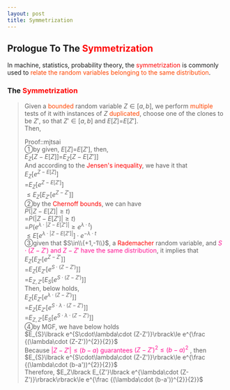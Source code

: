 ```yaml
---
layout: post
title: Symmetrization
---
```


## Prologue To The <font color="Red">Symmetrization</font>
<p class="message">
In machine, statistics, probability theory, the <font color="Red">symmetrization</font> is commonly used to <font color="OrangeRed">relate the random variables belonging to the same distribution</font>.  
</p>

### The <font color="Red">Symmetrization</font>
>Given a <font color="OrangeRed">bounded</font> random variable $Z\in\lbrack a,b\rbrack$, we perform <font color="OrangeRed">multiple</font> tests of it with instances of $Z$ <font color="OrangeRed">duplicated</font>, choose one of the clones to be $Z'$, so that $Z'\in\lbrack a,b\rbrack$ and $E\lbrack Z\rbrack$=$E\lbrack Z'\rbrack$.  
>Then,  
>
>Proof::mjtsai  
>&#10112;by given, $E\lbrack Z\rbrack$=$E\lbrack Z'\rbrack$, then,  
>$E_Z\lbrack Z-E\lbrack Z\rbrack\rbrack$=$E_Z\lbrack Z-E\lbrack Z'\rbrack\rbrack$  
>And according to the <font color="Red">Jensen's inequality</font>, we have it that  
>$E_Z\lbrack e^{Z-E\lbrack Z\rbrack}\rbrack$  
>=$E_Z\lbrack e^{Z-E\lbrack Z'\rbrack}\rbrack$  
>$\le E_Z\lbrack E_{Z'}\lbrack e^{Z-Z'}\rbrack\rbrack$  
>&#10113;by the <font color="Red">Chernoff bounds</font>, we can have  
>$P(\left|Z-E\lbrack Z\rbrack\right|\ge t)$  
>=$P(\left|Z-E\lbrack Z'\rbrack\right|\ge t)$  
>=$P(e^{\lambda\cdot\left|Z-E\lbrack Z'\rbrack\right|}\ge e^{\lambda\cdot t})$  
>$\le E\lbrack e^{\lambda\cdot\left|Z-E\lbrack Z'\rbrack\right|}\rbrack\cdot e^{-\lambda\cdot t}$  
>&#10114;given that $S\in\\{+1,-1\\}$, a <font color="Red">Rademacher</font> random variable, and <font color="DeepPink">$S\cdot (Z-Z')$ and $Z-Z'$ have the same distribution</font>, it implies that  
>$E_Z\lbrack E_{Z'}\lbrack e^{Z-Z'}\rbrack\rbrack$  
>=$E_Z\lbrack E_{Z'}\lbrack e^{S\cdot (Z-Z')}\rbrack\rbrack$  
>=$E_{Z,Z'}\lbrack E_{S}\lbrack e^{S\cdot (Z-Z')}\rbrack\rbrack$  
>Then, below holds,  
>$E_Z\lbrack E_{Z'}\lbrack e^{\lambda\cdot (Z-Z')}\rbrack\rbrack$  
>=$E_Z\lbrack E_{Z'}\lbrack e^{S\cdot\lambda\cdot (Z-Z')}\rbrack\rbrack$  
>=$E_{Z,Z'}\lbrack E_{S}\lbrack e^{S\cdot\lambda\cdot (Z-Z')}\rbrack\rbrack$  
>&#10115;by MGF, we have below holds  
>$E_{S}\lbrack e^{S\cdot\lambda\cdot (Z-Z')}\rbrack\le e^{\frac {(\lambda\cdot (Z-Z'))^{2}}{2}}$  
>Because <font color="DeepPink">$\left|Z-Z'\right|\le (b-a)$ guarantees $(Z-Z')^{2}\le (b-a)^{2}$</font> , then  
>$E_{S}\lbrack e^{S\cdot\lambda\cdot (Z-Z')}\rbrack\le e^{\frac {(\lambda\cdot (b-a'))^{2}}{2}}$  
>Therefore, $E_Z\lbrack E_{Z'}\lbrack e^{\lambda\cdot (Z-Z')}\rbrack\rbrack\le e^{\frac {(\lambda\cdot (b-a'))^{2}}{2}}$  

<!-- Γ -->
<!-- \frac{\Gamma(k + n)}{\Gamma(n)} \frac{1}{r^k}  -->
<!-- \mbox{\large$\vert$}\nolimits_0^\infty -->
<!-- \vert_0^\infty -->
<!-- &prime; ′ -->
<!-- &Prime; ″ -->
<!-- \overline{X_n} -->
<!-- \frac{{\overline {X_n}}-\mu}{S/\sqrt n} -->
<!-- \lim_{t\rightarrow\infty} -->
<!-- \begin{array}{l}f'(x)\\f''(x)\\f'''(x)\\f''''(x)\end{array} -->
<!-- \\{Z\vert Z\ge t\\} -->
<!-- Z\in\lbrack a,b\rbrack -->
<!-- E\lbrack Z\rbrack -->
<!-- Var\lbrack Z\rbrack -->
<!-- \left|X\right| absolute value of X-->
<!-- \Leftrightarrow -->

<!-- Notes -->
<!-- <font color="OrangeRed">items, verb, to make it the focus</font> -->
<!-- <font color="Red">KKT</font> -->
<!-- <font color="Red">SMO heuristics</font> -->
<!-- <font color="Red">F</font> distribution -->
<!-- <font color="Red">t</font> distribution -->
<!-- <font color="DeepSkyBlue">suggested item, soft item</font> -->
<!-- <font color="RoyalBlue">old alpha</font> -->
<!-- <font color="Green">new alpha</font> -->

<!-- <font color="DeepPink">positive conclusion, finding</font> -->
<!-- <font color="RosyBrown">negative conclusion, finding</font> -->

<!-- <font color="#00ADAD">policy</font> -->
<!-- <font color="#6100A8">full observable</font> -->
<!-- <font color="#FFAC12">partial observable</font> -->
<!-- <font color="#EB00EB">stochastic</font> -->
<!-- <font color="#8400E6">state transition</font> -->
<!-- <font color="#D600D6">discount factor gamma $\gamma$</font> -->
<!-- <font color="#D600D6">$V(S)$</font> -->
<!-- <font color="#9300FF">immediate reward R(S)</font> -->
